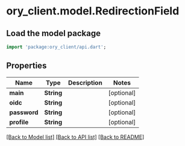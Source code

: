 # ory_client.model.RedirectionField

## Load the model package
```dart
import 'package:ory_client/api.dart';
```

## Properties
Name | Type | Description | Notes
------------ | ------------- | ------------- | -------------
**main** | **String** |  | [optional] 
**oidc** | **String** |  | [optional] 
**password** | **String** |  | [optional] 
**profile** | **String** |  | [optional] 

[[Back to Model list]](../README.md#documentation-for-models) [[Back to API list]](../README.md#documentation-for-api-endpoints) [[Back to README]](../README.md)


